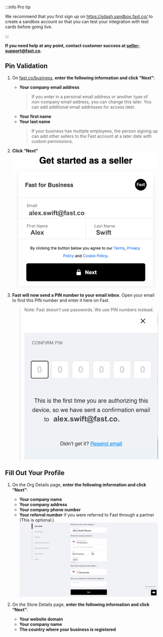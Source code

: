 :::info Pro tip

We recommend that you first sign up on https://sdash.sandbox.fast.co/ to create a sandbox account so that you can test your integration with test cards before going live.

:::

**If you need help at any point, contact customer success at [seller-support@fast.co](mailto:seller-support@fast.co).**

## Pin Validation

1.  On [fast.co/business](https://www.fast.co/business), **enter the following information and click "Next"**:
    - **Your company email address**
      > If you enter in a personal email address or another type of non-company email address, you can change this later.
      > You can add additional email addresses for access later.
    - **Your first name**
    - **Your last name**
      > If your business has multiple employees, the person signing up can add other sellers to the Fast account at a later date with custom permissions.
2.  **Click “Next"**
    ![Get Started As A Seller box](/reusables/for-developers/images/get-started-as-a-seller.png)

3.  **Fast will now send a PIN number to your email inbox**. Open your email to find this PIN number and enter it here on Fast.
    > Note: Fast doesn’t use passwords. We use PIN numbers instead.
    > ![Fast Pin Pop Up](/reusables/for-developers/images/validate-pin.png)

## Fill Out Your Profile

1.  On the Org Details page, **enter the following information and click “Next”**:

    - **Your company name**
    - **Your company address**
    - **Your company phone number**
    - **Your referral number** if you were referred to Fast through a partner (This is optional.)
      ![Org Details Form](/reusables/for-developers/images/fill-profile.png)

2.  On the Store Details page, **enter the following information and click “Next”**:
    - **Your website domain**
    - **Your company name**
    - **The country where your business is registered**
